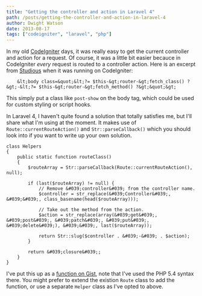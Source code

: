 ```yaml
---
title: "Getting the controller and action in Laravel 4"
path: /posts/getting-the-controller-and-action-in-laravel-4
author: Dwight Watson
date: 2013-08-17
tags: ["codeigniter", "laravel", "php"]
---
```


In my old [CodeIgniter](http://ellislab.com/codeigniter) days, it was really easy to get the current controller and action for a request. Of course, it was a little bit easier becauce in CodeIgniter *every* request is routed to a controller action. Here is an excerpt from [Studious](https://www.studiousapp.com) when it was running on CodeIgniter:

    	&lt;body class=&quot;&lt;?= $this-&gt;router-&gt;fetch_class() ?&gt;-&lt;?= $this-&gt;router-&gt;fetch_method() ?&gt;&quot;&gt;
		
This simply put a class like `post-show` on the body tag, which could be used for custom styling or script hooks.

In Laravel 4, I haven&#039;t quite found a solution that totally satisfies me, but I&#039;ll share what I&#039;m using at the moment. It makes use of `Route::currentRouteAction()` and `Str::parseCallback()` which you should look into if you want to write up your own solution.

	class Helpers
	{
		public static function routeClass()
		{
			$routeArray = Str::parseCallback(Route::currentRouteAction(), null);
			
			if (last($routeArray) != null) {
				// Remove &#039;controller&#039; from the controller name.
				$controller = str_replace(&#039;Controller&#039;, &#039;&#039;, class_basename(head($routeArray)));
				
				// Take out the method from the action.
				$action = str_replace(array(&#039;get&#039;, &#039;post&#039;, &#039;patch&#039;, &#039;put&#039;, &#039;delete&#039;), &#039;&#039;, last($routeArray));
				
				return Str::slug($controller . &#039;-&#039; . $action);
			}
			
			return &#039;closure&#039;;
		}
	}
	
I&#039;ve put this up as a [function on Gist](https://gist.github.com/dwightwatson/6200599), note that I&#039;ve used the PHP 5.4 syntax there. You might prefer to extend the existion `Route` class to add the function, or use a separate `Helper` class as I&#039;ve opted to above.
